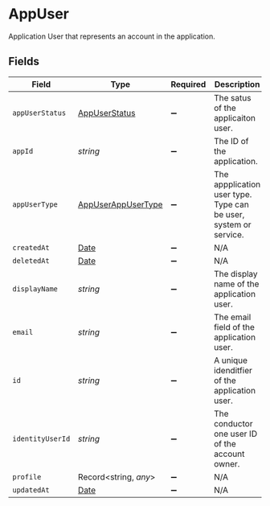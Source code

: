 # AppUser

Application User that represents an account in the application.


## Fields

| Field                                                                                         | Type                                                                                          | Required                                                                                      | Description                                                                                   |
| --------------------------------------------------------------------------------------------- | --------------------------------------------------------------------------------------------- | --------------------------------------------------------------------------------------------- | --------------------------------------------------------------------------------------------- |
| `appUserStatus`                                                                               | [AppUserStatus](../../models/shared/appuserstatus.md)                                         | :heavy_minus_sign:                                                                            | The satus of the applicaiton user.                                                            |
| `appId`                                                                                       | *string*                                                                                      | :heavy_minus_sign:                                                                            | The ID of the application.                                                                    |
| `appUserType`                                                                                 | [AppUserAppUserType](../../models/shared/appuserappusertype.md)                               | :heavy_minus_sign:                                                                            | The appplication user type. Type can be user, system or service.                              |
| `createdAt`                                                                                   | [Date](https://developer.mozilla.org/en-US/docs/Web/JavaScript/Reference/Global_Objects/Date) | :heavy_minus_sign:                                                                            | N/A                                                                                           |
| `deletedAt`                                                                                   | [Date](https://developer.mozilla.org/en-US/docs/Web/JavaScript/Reference/Global_Objects/Date) | :heavy_minus_sign:                                                                            | N/A                                                                                           |
| `displayName`                                                                                 | *string*                                                                                      | :heavy_minus_sign:                                                                            | The display name of the application user.                                                     |
| `email`                                                                                       | *string*                                                                                      | :heavy_minus_sign:                                                                            | The email field of the application user.                                                      |
| `id`                                                                                          | *string*                                                                                      | :heavy_minus_sign:                                                                            | A unique idenditfier of the application user.                                                 |
| `identityUserId`                                                                              | *string*                                                                                      | :heavy_minus_sign:                                                                            | The conductor one user ID of the account owner.                                               |
| `profile`                                                                                     | Record<string, *any*>                                                                         | :heavy_minus_sign:                                                                            | N/A                                                                                           |
| `updatedAt`                                                                                   | [Date](https://developer.mozilla.org/en-US/docs/Web/JavaScript/Reference/Global_Objects/Date) | :heavy_minus_sign:                                                                            | N/A                                                                                           |